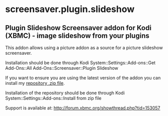 screensaver.plugin.slideshow
============================

Plugin Slideshow Screensaver addon for Kodi (XBMC) - image slideshow from your plugins
--------------------------------------------------------------------------------------
This addon allows using a picture addon as a source for a picture slideshow screensaver.

Installation should be done through Kodi System::Settings::Add-ons::Get Add-Ons::All Add-Ons::Screensaver::Plugin Slideshow

If you want to ensure you are using the latest version of the addon you can install my [repository .zip file](http://ruuks-repo.googlecode.com/files/ruuk.addon.repository-1.0.0.zip).

Installation of the repository should be done through Kodi System::Settings::Add-ons::Install from zip file

Support is available at: http://forum.xbmc.org/showthread.php?tid=153057
